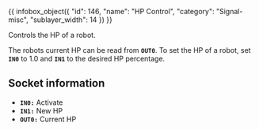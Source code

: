 {{ infobox_object({
	"id": 146,
	"name": "HP Control",
	"category": "Signal-misc",
	"sublayer_width": 14
}) }}

Controls the HP of a robot.

The robots current HP can be read from **`OUT0`**. To set the HP of a robot, set **`IN0`** to 1.0 and **`IN1`** to the desired HP percentage.

## Socket information
- **`IN0:`** Activate
- **`IN1:`** New HP
- **`OUT0:`** Current HP